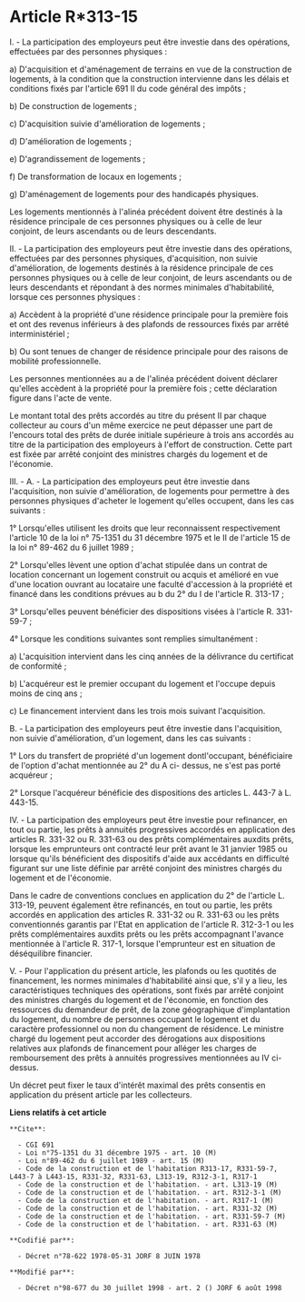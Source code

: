 # Article R*313-15

I. - La participation des employeurs peut être investie dans des opérations, effectuées par des personnes physiques :

a) D'acquisition et d'aménagement de terrains en vue de la construction de logements, à la condition que la construction
intervienne dans les délais et conditions fixés par l'article 691 II du code général des impôts ;

b) De construction de logements ;

c) D'acquisition suivie d'amélioration de logements ;

d) D'amélioration de logements ;

e) D'agrandissement de logements ;

f) De transformation de locaux en logements ;

g) D'aménagement de logements pour des handicapés physiques.

Les logements mentionnés à l'alinéa précédent doivent être destinés à la résidence principale de ces personnes physiques ou à
celle de leur conjoint, de leurs ascendants ou de leurs descendants.

II. - La participation des employeurs peut être investie dans des opérations, effectuées par des personnes physiques,
d'acquisition, non suivie d'amélioration, de logements destinés à la résidence principale de ces personnes physiques ou à
celle de leur conjoint, de leurs ascendants ou de leurs descendants et répondant à des normes minimales d'habitabilité,
lorsque ces personnes physiques :

a) Accèdent à la propriété d'une résidence principale pour la première fois et ont des revenus inférieurs à des plafonds de
ressources fixés par arrêté interministériel ;

b) Ou sont tenues de changer de résidence principale pour des raisons de mobilité professionnelle.

Les personnes mentionnées au a de l'alinéa précédent doivent déclarer qu'elles accèdent à la propriété pour la première
fois ; cette déclaration figure dans l'acte de vente.

Le montant total des prêts accordés au titre du présent II par chaque collecteur au cours d'un même exercice ne peut dépasser
une part de l'encours total des prêts de durée initiale supérieure à trois ans accordés au titre de la participation des
employeurs à l'effort de construction. Cette part est fixée par arrêté conjoint des ministres chargés du logement et de
l'économie.

III. - A. - La participation des employeurs peut être investie dans l'acquisition, non suivie d'amélioration, de logements
pour permettre à des personnes physiques d'acheter le logement qu'elles occupent, dans les cas suivants :

1° Lorsqu'elles utilisent les droits que leur reconnaissent respectivement l'article 10 de la loi n° 75-1351 du 31 décembre
1975 et le II de l'article 15 de la loi n° 89-462 du 6 juillet 1989 ;

2° Lorsqu'elles lèvent une option d'achat stipulée dans un contrat de location concernant un logement construit ou acquis et
amélioré en vue d'une location ouvrant au locataire une faculté d'accession à la propriété et financé dans les conditions
prévues au b du 2° du I de l'article R. 313-17 ;

3° Lorsqu'elles peuvent bénéficier des dispositions visées à l'article R. 331-59-7 ;

4° Lorsque les conditions suivantes sont remplies simultanément :

a) L'acquisition intervient dans les cinq années de la délivrance du certificat de conformité ;

b) L'acquéreur est le premier occupant du logement et l'occupe depuis moins de cinq ans ;

c) Le financement intervient dans les trois mois suivant l'acquisition.

B. - La participation des employeurs peut être investie dans l'acquisition, non suivie d'amélioration, d'un logement, dans
les cas suivants :

1° Lors du transfert de propriété d'un logement dontl'occupant, bénéficiaire de l'option d'achat mentionnée au 2° du A ci-
dessus, ne s'est pas porté acquéreur ;

2° Lorsque l'acquéreur bénéficie des dispositions des articles L. 443-7 à L. 443-15.

IV. - La participation des employeurs peut être investie pour refinancer, en tout ou partie, les prêts à annuités
progressives accordés en application des articles R. 331-32 ou R. 331-63 ou des prêts complémentaires auxdits prêts, lorsque
les emprunteurs ont contracté leur prêt avant le 31 janvier 1985 ou lorsque qu'ils bénéficient des dispositifs d'aide aux
accédants en difficulté figurant sur une liste définie par arrêté conjoint des ministres chargés du logement et de
l'économie.

Dans le cadre de conventions conclues en application du 2° de l'article L. 313-19, peuvent également être refinancés, en tout
ou partie, les prêts accordés en application des articles R. 331-32 ou R. 331-63 ou les prêts conventionnés garantis par
l'Etat en application de l'article R. 312-3-1 ou les prêts complémentaires auxdits prêts ou les prêts accompagnant l'avance
mentionnée à l'article R. 317-1, lorsque l'emprunteur est en situation de déséquilibre financier.

V. - Pour l'application du présent article, les plafonds ou les quotités de financement, les normes minimales d'habitabilité
ainsi que, s'il y a lieu, les caractéristiques techniques des opérations, sont fixés par arrêté conjoint des ministres
chargés du logement et de l'économie, en fonction des ressources du demandeur de prêt, de la zone géographique d'implantation
du logement, du nombre de personnes occupant le logement et du caractère professionnel ou non du changement de résidence. Le
ministre chargé du logement peut accorder des dérogations aux dispositions relatives aux plafonds de financement pour alléger
les charges de remboursement des prêts à annuités progressives mentionnées au IV ci-dessus.

Un décret peut fixer le taux d'intérêt maximal des prêts consentis en application du présent article par les collecteurs.

**Liens relatifs à cet article**

	**Cite**:

	  - CGI 691
	  - Loi n°75-1351 du 31 décembre 1975 - art. 10 (M)
	  - Loi n°89-462 du 6 juillet 1989 - art. 15 (M)
	  - Code de la construction et de l'habitation R313-17, R331-59-7, L443-7 à L443-15, R331-32, R331-63, L313-19, R312-3-1, R317-1
	  - Code de la construction et de l'habitation. - art. L313-19 (M)
	  - Code de la construction et de l'habitation. - art. R312-3-1 (M)
	  - Code de la construction et de l'habitation. - art. R317-1 (M)
	  - Code de la construction et de l'habitation. - art. R331-32 (M)
	  - Code de la construction et de l'habitation. - art. R331-59-7 (M)
	  - Code de la construction et de l'habitation. - art. R331-63 (M)

	**Codifié par**:

	  - Décret n°78-622 1978-05-31 JORF 8 JUIN 1978

	**Modifié par**:

	  - Décret n°98-677 du 30 juillet 1998 - art. 2 () JORF 6 août 1998
